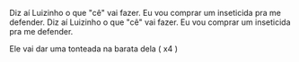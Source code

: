 Diz aí Luizinho o que "cê" vai fazer.
Eu vou comprar um inseticida pra me defender.
Diz aí Luizinho o que "cê" vai fazer.
Eu vou comprar um inseticida pra me defender.

Ele vai dar uma tonteada na barata dela ( x4 )
